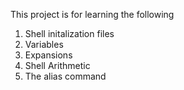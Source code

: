 This project is for learning the following
1. Shell initalization files
2. Variables
3. Expansions
4. Shell Arithmetic
5. The alias command